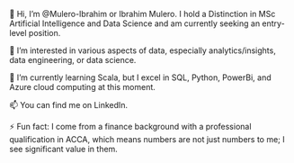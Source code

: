 👋 Hi, I’m @Mulero-Ibrahim or Ibrahim Mulero. I hold a Distinction in MSc Artificial Intelligence and Data Science and am currently seeking an entry-level position.

👀 I’m interested in various aspects of data, especially analytics/insights, data engineering, or data science.

🌱 I’m currently learning Scala, but I excel in SQL, Python, PowerBi, and Azure cloud computing at this moment.

📫 You can find me on LinkedIn.

⚡ Fun fact: I come from a finance background with a professional qualification in ACCA, which means numbers are not just numbers to me; I see significant value in them.
